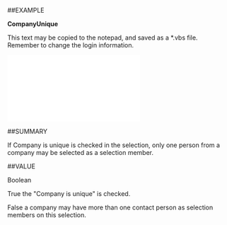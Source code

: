 
##EXAMPLE

**CompanyUnique**

This text may be copied to the notepad, and saved as a *.vbs file. Remember to change the login information.

![](..\..\Examples\vbs\SOSelection.CompanyUnique.vbs.txt)


##SUMMARY

If Company is unique is checked in the selection, only one person from a company may be selected as a selection member.


##VALUE

Boolean


True  the "Company is unique" is checked. 


False  a company may have more than one contact person as selection members on this selection.


